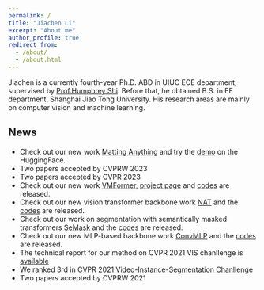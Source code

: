 ```yaml
---
permalink: /
title: "Jiachen Li"
excerpt: "About me"
author_profile: true
redirect_from: 
  - /about/
  - /about.html
---
```


Jiachen is a currently fourth-year Ph.D. ABD in UIUC ECE department, supervised by [Prof.Humphrey Shi](https://www.honghuishi.com/). Before that, he obtained B.S. in EE department, Shanghai Jiao Tong University. His research areas are mainly on computer vision and machine learning.

News
------
* Check out our new work [Matting Anything](https://chrisjuniorli.github.io/project/Matting-Anything/) and try the [demo](https://huggingface.co/spaces/shi-labs/Matting-Anything) on the HuggingFace.
* Two papers accepted by CVPRW 2023
* Two papers accepted by CVPR 2023
* Check out our new work [VMFormer](https://arxiv.org/abs/2208.12801), [project page]( https://chrisjuniorli.github.io/project/VMFormer/) and [codes](https://github.com/SHI-Labs/VMFormer) are released. 
* Check out our new vision transformer backbone work [NAT](https://arxiv.org/abs/2204.07143) and the [codes](https://github.com/SHI-Labs/Neighborhood-Attention-Transformer) are released.
* Check out our work on segmentation with semantically masked transformers [SeMask](https://arxiv.org/abs/2112.12782) and the [codes](https://github.com/Picsart-AI-Research/SeMask-Segmentation) are released.
* Check out our new MLP-based backbone work [ConvMLP](https://arxiv.org/abs/2109.04454) and the [codes](https://github.com/SHI-Labs/Convolutional-MLPs) are released.
* The technical report for our method on CVPR 2021 VIS chanllenge is [available](https://arxiv.org/abs/2106.10452)
* We ranked 3rd in [CVPR 2021 Video-Instance-Segmentation Chanllenge](https://youtube-vos.org/challenge/2021/)
* Two papers accepted by CVPRW 2021
